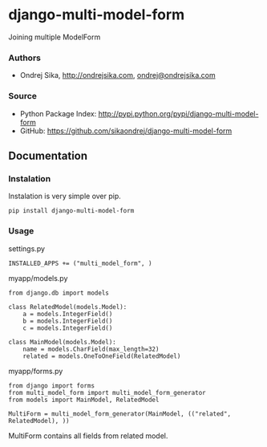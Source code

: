 django-multi-model-form
=======================

Joining multiple ModelForm

### Authors
*  Ondrej Sika, <http://ondrejsika.com>, <ondrej@ondrejsika.com>

### Source
* Python Package Index: <http://pypi.python.org/pypi/django-multi-model-form>
* GitHub: <https://github.com/sikaondrej/django-multi-model-form>


Documentation
-------------

### Instalation
Instalation is very simple over pip.

    pip install django-multi-model-form


### Usage
settings.py

    INSTALLED_APPS += ("multi_model_form", )

myapp/models.py

    from django.db import models

    class RelatedModel(models.Model):
        a = models.IntegerField()
        b = models.IntegerField()
        c = models.IntegerField()

    class MainModel(models.Model):
        name = models.CharField(max_length=32)
        related = models.OneToOneField(RelatedModel)

myapp/forms.py

    from django import forms
    from multi_model_form import multi_model_form_generator
    from models import MainModel, RelatedModel

    MultiForm = multi_model_form_generator(MainModel, (("related", RelatedModel), ))

MultiForm contains all fields from related model.
